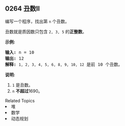 ## 0264 丑数II

<p>编写一个程序，找出第 <code>n</code> 个丑数。</p>

<p>丑数就是质因数只包含&nbsp;<code>2, 3, 5</code> 的<strong>正整数</strong>。</p>

<p><strong>示例:</strong></p>

<pre><strong>输入:</strong> n = 10
<strong>输出:</strong> 12
<strong>解释: </strong><code>1, 2, 3, 4, 5, 6, 8, 9, 10, 12</code> 是前 10 个丑数。</pre>

<p><strong>说明:&nbsp;</strong>&nbsp;</p>

<ol>
	<li><code>1</code>&nbsp;是丑数。</li>
	<li><code>n</code>&nbsp;<strong>不超过</strong>1690。</li>
</ol>
<div><div>Related Topics</div><div><li>堆</li><li>数学</li><li>动态规划</li></div></div>


